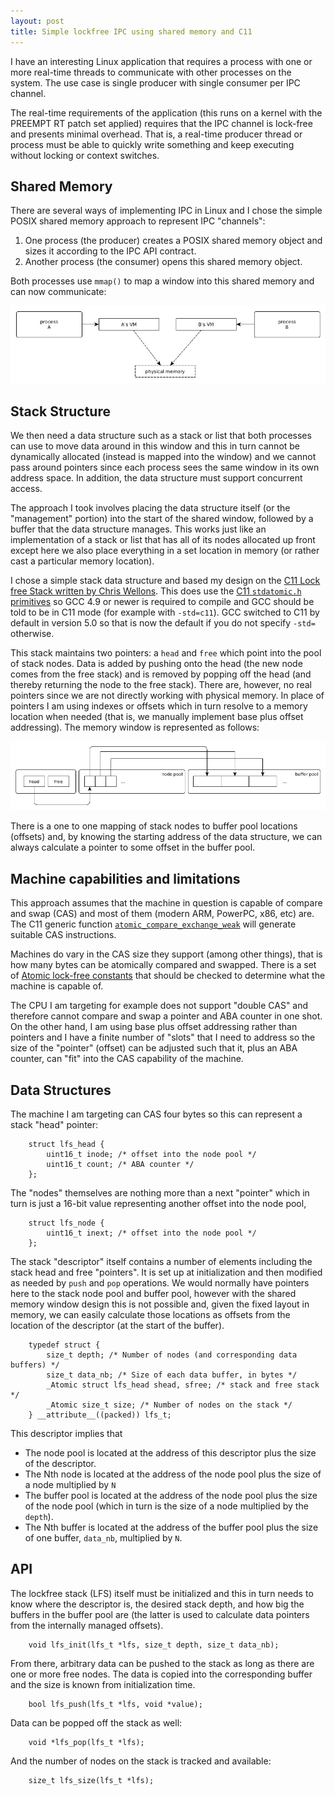 ```yaml
---
layout: post
title: Simple lockfree IPC using shared memory and C11
---
```


I have an interesting Linux application that requires a process with one or
more real-time threads to communicate with other processes on the system. The
use case is single producer with single consumer per IPC channel.

The real-time requirements of the application (this runs on a kernel with the
PREEMPT RT patch set applied) requires that the IPC channel is lock-free and
presents minimal overhead. That is, a real-time producer thread or process must
be able to quickly write something and keep executing without locking or
context switches.

## Shared Memory

There are several ways of implementing IPC in Linux and I chose the simple
POSIX shared memory approach to represent IPC "channels":
1. One process (the producer) creates a POSIX shared memory object and sizes it
according to the IPC API contract.
2. Another process (the consumer) opens this shared memory object.

Both processes use `mmap()` to map a window into this shared memory and can now
communicate:

![shared memory](/assets/lfs_proc.png)

## Stack Structure

We then need a data structure such as a stack or list that both processes can
use to move data around in this window and this in turn cannot be dynamically
allocated (instead is mapped into the window) and we cannot pass around
pointers since each process sees the same window in its own address space. In
addition, the data structure must support concurrent access.

The approach I took involves placing the data structure itself (or the
"management" portion) into the start of the shared window, followed by a buffer
that the data structure manages.  This works just like an implementation of a
stack or list that has all of its nodes allocated up front except here we also
place everything in a set location in memory (or rather cast a particular
memory location).

I chose a simple stack data structure and based my design on the [C11 Lock free Stack written by Chris Wellons](http://nullprogram.com/blog/2014/09/02/).  This
does use the [C11 `stdatomic.h` primitives](http://en.cppreference.com/w/c/atomic) so GCC 4.9 or newer is required to
compile and GCC should be told to be in C11 mode (for example with `-std=c11`).
GCC switched to C11 by default in version 5.0 so that is now the default if you
do not specify `-std=` otherwise.

This stack maintains two pointers: a `head` and `free` which point into the
pool of stack nodes.  Data is added by pushing onto the head (the new node
comes from the free stack) and is removed by popping off the head (and thereby
returning the node to the free stack). There are, however, no real pointers
since we are not directly working with physical memory.  In place of pointers I
am using indexes or offsets which in turn resolve to a memory location when
needed (that is, we manually implement base plus offset addressing).  The
memory window is represented as follows:

![memory window](/assets/lfs.png)

There is a one to one mapping of stack nodes to buffer pool locations (offsets)
and, by knowing the starting address of the data structure, we can always
calculate a pointer to some offset in the buffer pool.

## Machine capabilities and limitations

This approach assumes that the machine in question is capable of compare and
swap (CAS) and most of them (modern ARM, PowerPC, x86, etc) are.  The C11
generic function [`atomic_compare_exchange_weak`](http://en.cppreference.com/w/c/atomic/atomic_compare_exchange) will generate suitable CAS instructions.

Machines do vary in the CAS size they support (among other things), that is how
many bytes can be atomically compared and swapped.  There is a set of
[Atomic lock-free constants](http://en.cppreference.com/w/c/atomic/ATOMIC_LOCK_FREE_consts) that should be checked to determine what the machine is capable of.

The CPU I am targeting for example does not support "double CAS" and therefore
cannot compare and swap a pointer and ABA counter in one shot.  On the other
hand, I am using base plus offset
addressing rather than pointers and I have a finite number of "slots" that I
need to address so the size of the "pointer" (offset) can be adjusted such that
it, plus an ABA counter, can "fit" into the CAS capability of the machine.

## Data Structures

The machine I am targeting can CAS four bytes so this can represent a stack
"head" pointer:

        struct lfs_head {
            uint16_t inode; /* offset into the node pool */
            uint16_t count; /* ABA counter */
        };

The "nodes" themselves are nothing more than a next "pointer" which in turn is
just a 16-bit value representing another offset into the node pool,

        struct lfs_node {
            uint16_t inext; /* offset into the node pool */
        };

The stack "descriptor" itself contains a number of elements including the stack
head and free "pointers". It is set up at initialization and then modified as
needed by `push` and `pop` operations. We would normally have pointers here to
the stack node pool and buffer pool, however with the shared memory window
design this is not possible and, given the fixed layout in memory, we can easily
calculate those locations as offsets from the location of the descriptor (at
the start of the buffer).

        typedef struct {
            size_t depth; /* Number of nodes (and corresponding data buffers) */
            size_t data_nb; /* Size of each data buffer, in bytes */
            _Atomic struct lfs_head shead, sfree; /* stack and free stack */
            _Atomic size_t size; /* Number of nodes on the stack */
        } __attribute__((packed)) lfs_t;

This descriptor implies that
* The node pool is located at the address of this descriptor plus the size of the descriptor.
* The Nth node is located at the address of the node pool plus the size of a node multiplied by `N`
* The buffer pool is located at the address of the node pool plus the size of the node pool (which in turn is the size of a node multiplied by the `depth`).
* The Nth buffer is located at the address of the buffer pool plus the size of one buffer, `data_nb`, multiplied by `N`.

## API

The lockfree stack (LFS) itself must be initialized and this in turn needs to
know where the descriptor is, the desired stack depth, and how big the buffers
in the buffer pool are (the latter is used to calculate data pointers from the
internally managed offsets).

        void lfs_init(lfs_t *lfs, size_t depth, size_t data_nb);

From there, arbitrary data can be pushed to the stack as long as there are one
or more free nodes.  The data is copied into the corresponding buffer and the
size is known from initialization time.

        bool lfs_push(lfs_t *lfs, void *value);

Data can be popped off the stack as well:

        void *lfs_pop(lfs_t *lfs);

And the number of nodes on the stack is tracked and available:

        size_t lfs_size(lfs_t *lfs);

